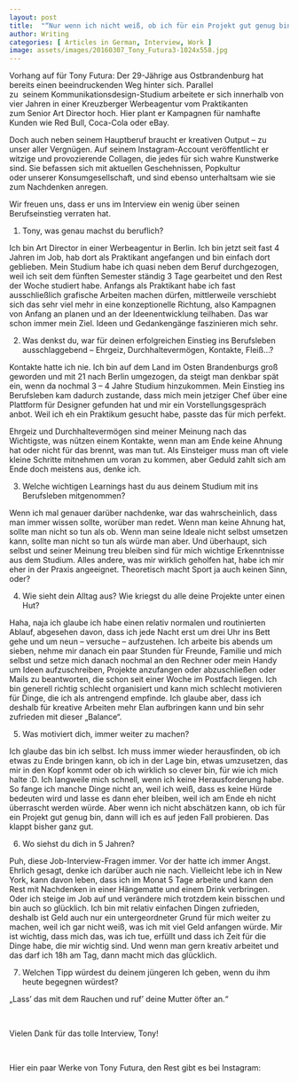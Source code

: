 ```yaml
---
layout: post
title:  "“Nur wenn ich nicht weiß, ob ich für ein Projekt gut genug bin, will ich es ausprobieren.”"
author: Writing
categories: [ Articles in German, Interview, Work ]
image: assets/images/20160307_Tony_Futura3-1024x558.jpg
---
```



Vorhang auf für Tony Futura: Der 29-Jährige aus Ostbrandenburg hat bereits einen beeindruckenden Weg hinter sich. Parallel zu  seinem Kommunikationsdesign-Studium arbeitete er sich innerhalb von vier Jahren in einer Kreuzberger Werbeagentur vom Praktikanten zum Senior Art Director hoch. Hier plant er Kampagnen für namhafte Kunden wie Red Bull, Coca-Cola oder eBay.

Doch auch neben seinem Hauptberuf braucht er kreativen Output – zu unser aller Vergnügen. Auf seinem Instagram-Account veröffentlicht er witzige und provozierende Collagen, die jedes für sich wahre Kunstwerke sind. Sie befassen sich mit aktuellen Geschehnissen, Popkultur oder unserer Konsumgesellschaft, und sind ebenso unterhaltsam wie sie zum Nachdenken anregen.

Wir freuen uns, dass er uns im Interview ein wenig über seinen Berufseinstieg verraten hat.

1. Tony, was genau machst du beruflich?

Ich bin Art Director in einer Werbeagentur in Berlin. Ich bin jetzt seit fast 4 Jahren im Job, hab dort als Praktikant angefangen und bin einfach dort geblieben. Mein Studium habe ich quasi neben dem Beruf durchgezogen, weil ich seit dem fünften Semester ständig 3 Tage gearbeitet und den Rest der Woche studiert habe. Anfangs als Praktikant habe ich fast ausschließlich grafische Arbeiten machen dürfen, mittlerweile verschiebt sich das sehr viel mehr in eine konzeptionelle Richtung, also Kampagnen von Anfang an planen und an der Ideenentwicklung teilhaben. Das war schon immer mein Ziel. Ideen und Gedankengänge faszinieren mich sehr.

2. Was denkst du, war für deinen erfolgreichen Einstieg ins Berufsleben ausschlaggebend – Ehrgeiz, Durchhaltevermögen, Kontakte, Fleiß…?

Kontakte hatte ich nie. Ich bin auf dem Land im Osten Brandenburgs groß geworden und mit 21 nach Berlin umgezogen, da steigt man denkbar spät ein, wenn da nochmal 3 – 4 Jahre Studium hinzukommen. Mein Einstieg ins Berufsleben kam dadurch zustande, dass mich mein jetziger Chef über eine Plattform für Designer gefunden hat und mir ein Vorstellungsgespräch anbot. Weil ich eh ein Praktikum gesucht habe, passte das für mich perfekt.

Ehrgeiz und Durchhaltevermögen sind meiner Meinung nach das Wichtigste, was nützen einem Kontakte, wenn man am Ende keine Ahnung hat oder nicht für das brennt, was man tut. Als Einsteiger muss man oft viele kleine Schritte mitnehmen um voran zu kommen, aber Geduld zahlt sich am Ende doch meistens aus, denke ich.

3. Welche wichtigen Learnings hast du aus deinem Studium mit ins Berufsleben mitgenommen?

Wenn ich mal genauer darüber nachdenke, war das wahrscheinlich, dass man immer wissen sollte, worüber man redet. Wenn man keine Ahnung hat, sollte man nicht so tun als ob. Wenn man seine Ideale nicht selbst umsetzen kann, sollte man nicht so tun als würde man aber. Und überhaupt, sich selbst und seiner Meinung treu bleiben sind für mich wichtige Erkenntnisse aus dem Studium. Alles andere, was mir wirklich geholfen hat, habe ich mir eher in der Praxis angeeignet. Theoretisch macht Sport ja auch keinen Sinn, oder?

4. Wie sieht dein Alltag aus? Wie kriegst du alle deine Projekte unter einen Hut?

Haha, naja ich glaube ich habe einen relativ normalen und routinierten Ablauf, abgesehen davon, dass ich jede Nacht erst um drei Uhr ins Bett gehe und um neun – versuche – aufzustehen. Ich arbeite bis abends um sieben, nehme mir danach ein paar Stunden für Freunde, Familie und mich selbst und setze mich danach nochmal an den Rechner oder mein Handy um Ideen aufzuschreiben, Projekte anzufangen oder abzuschließen oder Mails zu beantworten, die schon seit einer Woche im Postfach liegen. Ich bin generell richtig schlecht organisiert und kann mich schlecht motivieren für Dinge, die ich als antrengend empfinde. Ich glaube aber, dass ich deshalb für kreative Arbeiten mehr Elan aufbringen kann und bin sehr zufrieden mit dieser „Balance“.



5. Was motiviert dich, immer weiter zu machen?

Ich glaube das bin ich selbst. Ich muss immer wieder herausfinden, ob ich etwas zu Ende bringen kann, ob ich in der Lage bin, etwas umzusetzen, das mir in den Kopf kommt oder ob ich wirklich so clever bin, für wie ich mich halte :D. Ich langweile mich schnell, wenn ich keine Herausforderung habe. So fange ich manche Dinge nicht an, weil ich weiß, dass es keine Hürde bedeuten wird und lasse es dann eher bleiben, weil ich am Ende eh nicht überrascht werden würde. Aber wenn ich nicht abschätzen kann, ob ich für ein Projekt gut genug bin, dann will ich es auf jeden Fall probieren. Das klappt bisher ganz gut.

6. Wo siehst du dich in 5 Jahren?

Puh, diese Job-Interview-Fragen immer. Vor der hatte ich immer Angst. Ehrlich gesagt, denke ich darüber auch nie nach. Vielleicht lebe ich in New York, kann davon leben, dass ich im Monat 5 Tage arbeite und kann den Rest mit Nachdenken in einer Hängematte und einem Drink verbringen. Oder ich steige im Job auf und verändere mich trotzdem kein bisschen und bin auch so glücklich. Ich bin mit relativ einfachen Dingen zufrieden, deshalb ist Geld auch nur ein untergeordneter Grund für mich weiter zu machen, weil ich gar nicht weiß, was ich mit viel Geld anfangen würde. Mir ist wichtig, dass mich das, was ich tue, erfüllt und dass ich Zeit für die Dinge habe, die mir wichtig sind. Und wenn man gern kreativ arbeitet und das darf ich 18h am Tag, dann macht mich das glücklich.

7. Welchen Tipp würdest du deinem jüngeren Ich geben, wenn du ihm heute begegnen würdest?

„Lass’ das mit dem Rauchen und ruf’ deine Mutter öfter an.“

 

Vielen Dank für das tolle Interview, Tony!

 

Hier ein paar Werke von Tony Futura, den Rest gibt es bei Instagram:



















